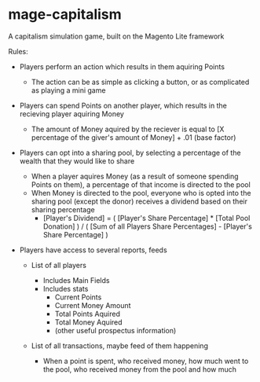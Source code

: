 mage-capitalism
===============

A capitalism simulation game, built on the Magento Lite framework


Rules:

- Players perform an action which results in them aquiring Points
    - The action can be as simple as clicking a button, or as complicated as playing a mini game
- Players can spend Points on another player, which results in the recieving player aquiring Money
    - The amount of Money aquired by the reciever is equal to [X percentage of the giver's amount of Money] + .01 (base factor)
- Players can opt into a sharing pool, by selecting a percentage of the wealth that they would like to share
    - When a player aquires Money (as a result of someone spending Points on them), a percentage of that income is directed to the pool
    - When Money is directed to the pool, everyone who is opted into the sharing pool (except the donor) receives a dividend based on their sharing percentage
        - [Player's Dividend] = ( [Player's Share Percentage] * [Total Pool Donation] ) / ( [Sum of all Players Share Percentages] - [Player's Share Percentage] )

- Players have access to several reports, feeds
    - List of all players
        - Includes Main Fields
        - Includes stats
            - Current Points
            - Current Money Amount
            - Total Points Aquired
            - Total Money Aquired
            - (other useful prospectus information)

    - List of all transactions, maybe feed of them happening
        - When a point is spent, who received money, how much went to the pool, who received money from the pool and how much
